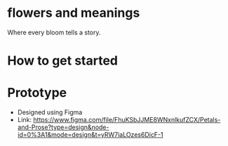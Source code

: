 # flowers and meanings
Where every bloom tells a story.

# How to get started

# Prototype
- Designed using Figma
- Link: https://www.figma.com/file/FhuKSbJJME8WNxnlkufZCX/Petals-and-Prose?type=design&node-id=0%3A1&mode=design&t=yRW7iaLOzes6DicF-1
